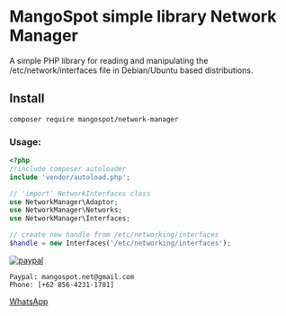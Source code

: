 # MangoSpot simple library Network Manager

A simple PHP library for reading and manipulating the /etc/network/interfaces file in Debian/Ubuntu based distributions.

## Install

```
composer require mangospot/network-manager
```

### Usage:

```php
<?php
//include composer autoloader
include 'vendor/autoload.php';

// 'import' NetworkInterfaces class
use NetworkManager\Adaptor;
use NetworkManager\Networks;
use NetworkManager\Interfaces;

// create new handle from /etc/networking/interfaces
$handle = new Interfaces('/etc/networking/interfaces');
```

[![paypal](https://www.paypalobjects.com/en_US/i/btn/btn_donateCC_LG.gif)](https://www.paypal.com/cgi-bin/webscr?cmd=_s-xclick&hosted_button_id=8CRUEDLPLCFSQ)

```
Paypal: mangospot.net@gmail.com
Phone: [+62 856-4231-1781]
```
[WhatsApp](https://wa.me/6285642311781)
